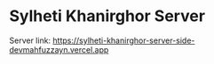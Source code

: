 # Sylheti Khanirghor Server

Server link: https://sylheti-khanirghor-server-side-devmahfuzzayn.vercel.app